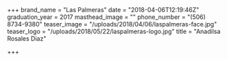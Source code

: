 +++
brand_name = "Las Palmeras"
date = "2018-04-06T12:19:46Z"
graduation_year = 2017
masthead_image = ""
phone_number = "(506) 8734-9380"
teaser_image = "/uploads/2018/04/06/laspalmeras-face.jpg"
teaser_logo = "/uploads/2018/05/22/laspalmeras-logo.jpg"
title = "Anadilsa Rosales Diaz"

+++
